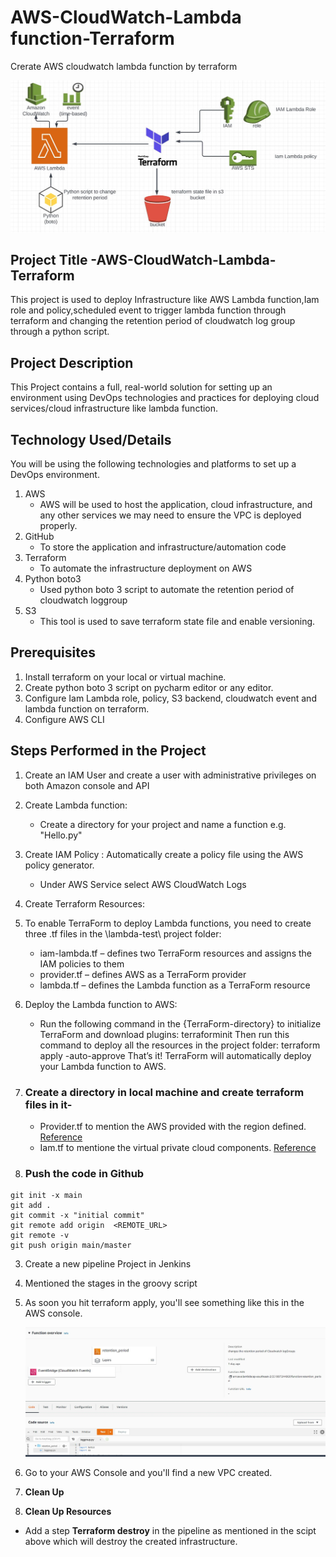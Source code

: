 # AWS-CloudWatch-Lambda function-Terraform
Crerate AWS cloudwatch lambda function by terraform

![This is an image](https://github.com/tanuj888/AWS-CloudWatch-Lambda/blob/main/AWS-LAMBDA.JPG)
## Project Title -AWS-CloudWatch-Lambda-Terraform
This project is used to deploy Infrastructure like AWS Lambda function,Iam role and policy,scheduled event to trigger lambda function through terraform and changing the retention period of cloudwatch log group through a python script.
## Project Description
This Project contains a full, real-world solution for setting up an environment using DevOps technologies and practices for deploying cloud services/cloud infrastructure like lambda function.
## Technology Used/Details
You will be using the following technologies and platforms to set up a DevOps environment.
1. AWS 
   - AWS will be used to host the application, cloud infrastructure, and any other services we may need to ensure the VPC is deployed properly.
2. GitHub
   - To store the application and infrastructure/automation code
3. Terraform
   - To automate the infrastructure deployment on AWS 
4. Python boto3
    - Used python boto 3 script to automate the retention period of cloudwatch loggroup
5. S3
    - This tool is used to save terraform state file and enable versioning.
## Prerequisites
1. Install terraform on your local or virtual machine.
2. Create python boto 3 script on pycharm editor or any editor.
3. Configure Iam Lambda role, policy, S3 backend, cloudwatch event and lambda function on terraform.
5. Configure AWS CLI

## Steps Performed in the Project
1. Create an IAM User  and create a user with administrative privileges on both Amazon console and API
2. Create Lambda function:
    - Create a directory for your project and name a function e.g. "Hello.py"
4. Create IAM Policy : Automatically create a policy file using the AWS policy generator.
    - Under AWS Service select AWS CloudWatch Logs
5. Create Terraform Resources:
6. To enable TerraForm to deploy Lambda functions, you need to create three .tf files in the \lambda-test\ project folder:
    - iam-lambda.tf – defines two TerraForm resources and assigns the IAM policies to them
    - provider.tf – defines AWS as a TerraForm provider
    - lambda.tf – defines the Lambda function as a TerraForm resource
7. Deploy the Lambda function to AWS:
   - Run the following command in the {TerraForm-directory} to initialize TerraForm and download plugins:
     terraforminit
     Then run this command to deploy all the resources in the project folder:
     terraform apply -auto-approve
     That’s it! TerraForm will automatically deploy your Lambda function to AWS.
9. ### Create a directory in local machine and create  terraform files in it-
     - Provider.tf to mention the AWS provided with the region defined. [Reference](https://registry.terraform.io/providers/hashicorp/aws/latest/docs)
     - Iam.tf to mentione the virtual private cloud components. [Reference](https://registry.terraform.io/providers/hashicorp/aws/latest/docs/resources/vpc)
     
2. ### Push the code in Github
 ````
 git init -x main
 git add .
 git commit -x "initial commit"
 git remote add origin  <REMOTE_URL> 
 git remote -v
 git push origin main/master
 ````
3. Create a new pipeline Project in Jenkins
4. Mentioned the stages in the groovy script

 
5. As soon you hit terraform apply, you'll see something like this in the AWS console.

   ![](https://github.com/tanuj888/AWS-CloudWatch-Lambda/blob/main/LAMBDA_FN.JPG)
6. Go to your AWS Console and you'll find a new VPC created. 
7. **Clean Up**
7. **Clean Up Resources**
  * Add a step **Terraform destroy** in the pipeline as mentioned in the scipt above which will destroy the created infrastructure. 


